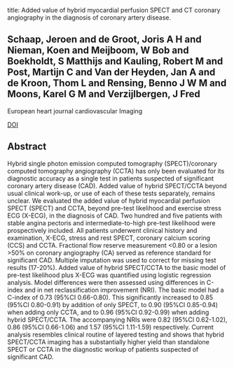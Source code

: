 title: Added value of hybrid myocardial perfusion SPECT and CT coronary angiography in the diagnosis of coronary artery disease.

## Schaap, Jeroen and de Groot, Joris A H and Nieman, Koen and Meijboom, W Bob and Boekholdt, S Matthijs and Kauling, Robert M and Post, Martijn C and Van der Heyden, Jan A and de Kroon, Thom L and Rensing, Benno J W M and Moons, Karel G M and Verzijlbergen, J Fred
European heart journal cardiovascular Imaging

<a href="https://doi.org/10.1093/ehjci/jeu135">DOI</a>

## Abstract
Hybrid single photon emission computed tomography (SPECT)/coronary computed tomography angiography (CCTA) has only been evaluated for its diagnostic accuracy as a single test in patients suspected of significant coronary artery disease (CAD). Added value of hybrid SPECT/CCTA beyond usual clinical work-up, or use of each of these tests separately, remains unclear. We evaluated the added value of hybrid myocardial perfusion SPECT (SPECT) and CCTA, beyond pre-test likelihood and exercise stress ECG (X-ECG), in the diagnosis of CAD. Two hundred and five patients with stable angina pectoris and intermediate-to-high pre-test likelihood were prospectively included. All patients underwent clinical history and examination, X-ECG, stress and rest SPECT, coronary calcium scoring (CCS) and CCTA. Fractional flow reserve measurement <0.80 or a lesion >50% on coronary angiography (CA) served as reference standard for significant CAD. Multiple imputation was used to correct for missing test results (17-20%). Added value of hybrid SPECT/CCTA to the basic model of pre-test likelihood plus X-ECG was quantified using logistic regression analysis. Model differences were then assessed using differences in C-index and in net reclassification improvement (NRI). The basic model had a C-index of 0.73 (95%CI 0.66-0.80). This significantly increased to 0.85 (95%CI 0.80-0.91) by addition of only SPECT, to 0.90 (95%CI 0.85-0.94) when adding only CCTA, and to 0.96 (95%CI 0.92-0.99) when adding hybrid SPECT/CCTA. The accompanying NRIs were 0.82 (95%CI 0.62-1.02), 0.86 (95%CI 0.66-1.06) and 1.57 (95%CI 1.11-1.59) respectively. Current analysis resembles clinical routine of layered testing and shows that hybrid SPECT/CCTA imaging has a substantially higher yield than standalone SPECT or CCTA in the diagnostic workup of patients suspected of significant CAD.

